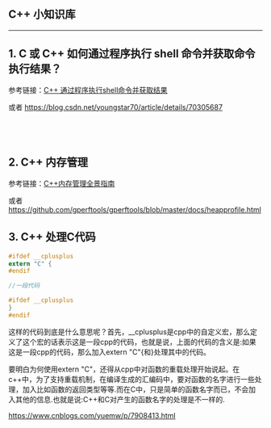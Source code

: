 ## C++ 小知识库

------

## 1. C 或 C++ 如何通过程序执行 shell 命令并获取命令执行结果？

参考链接：[C++ 通过程序执行shell命令并获取结果](https://mp.weixin.qq.com/s/feyfQtV1m7Pys4e5aBOchg)

或者 https://blog.csdn.net/youngstar70/article/details/70305687

##  

## 2. C++ 内存管理

参考链接：[C++内存管理全景指南](https://mp.weixin.qq.com/s/mLE73t6jVpzGLqoxK_iJcg)

或者 https://github.com/gperftools/gperftools/blob/master/docs/heapprofile.html



## 3. C++ 处理C代码

```c
#ifdef __cplusplus 
extern "C" { 
#endif

//一段代码

#ifdef __cplusplus 
} 
#endif 
```

这样的代码到底是什么意思呢？首先，__cplusplus是cpp中的自定义宏，那么定义了这个宏的话表示这是一段cpp的代码，也就是说，上面的代码的含义是:如果这是一段cpp的代码，那么加入extern "C"{和}处理其中的代码。

要明白为何使用extern "C"，还得从cpp中对函数的重载处理开始说起。在c++中，为了支持重载机制，在编译生成的汇编码中，要对函数的名字进行一些处理，加入比如函数的返回类型等等.而在C中，只是简单的函数名字而已，不会加入其他的信息.也就是说:C++和C对产生的函数名字的处理是不一样的.

https://www.cnblogs.com/yuemw/p/7908413.html